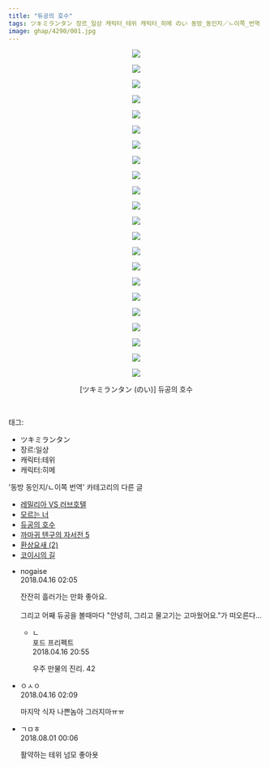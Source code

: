 ```yaml
---
title: "듀공의 호수"
tags: ツキミランタン 장르_일상 캐릭터_테위 캐릭터_히메 のい 동방_동인지／ㄴ이쪽_번역
image: ghap/4290/001.jpg
---
```

<div class="article">
<p style="text-align: center; clear: none; float: none;"><img src="{{ site.nasurl }}/ghap/4290/001.jpg"/></p>
<p style="text-align: center; clear: none; float: none;"><img src="{{ site.nasurl }}/ghap/4290/002.jpg"/></p>
<p style="text-align: center; clear: none; float: none;"><img src="{{ site.nasurl }}/ghap/4290/003.jpg"/></p>
<p style="text-align: center; clear: none; float: none;"><img src="{{ site.nasurl }}/ghap/4290/004.jpg"/></p>
<p style="text-align: center; clear: none; float: none;"><img src="{{ site.nasurl }}/ghap/4290/005.jpg"/></p>
<p style="text-align: center; clear: none; float: none;"><img src="{{ site.nasurl }}/ghap/4290/006.jpg"/></p>
<p style="text-align: center; clear: none; float: none;"><img src="{{ site.nasurl }}/ghap/4290/007.jpg"/></p>
<p style="text-align: center; clear: none; float: none;"><img src="{{ site.nasurl }}/ghap/4290/008.jpg"/></p>
<p style="text-align: center; clear: none; float: none;"><img src="{{ site.nasurl }}/ghap/4290/009.jpg"/></p>
<p style="text-align: center; clear: none; float: none;"><img src="{{ site.nasurl }}/ghap/4290/010.jpg"/></p>
<p style="text-align: center; clear: none; float: none;"><img src="{{ site.nasurl }}/ghap/4290/011.jpg"/></p>
<p style="text-align: center; clear: none; float: none;"><img src="{{ site.nasurl }}/ghap/4290/012.jpg"/></p>
<p style="text-align: center; clear: none; float: none;"><img src="{{ site.nasurl }}/ghap/4290/013.jpg"/></p>
<p style="text-align: center; clear: none; float: none;"><img src="{{ site.nasurl }}/ghap/4290/014.jpg"/></p>
<p style="text-align: center; clear: none; float: none;"><img src="{{ site.nasurl }}/ghap/4290/015.jpg"/></p>
<p style="text-align: center; clear: none; float: none;"><img src="{{ site.nasurl }}/ghap/4290/016.jpg"/></p>
<p style="text-align: center; clear: none; float: none;"><img src="{{ site.nasurl }}/ghap/4290/017.jpg"/></p>
<p style="text-align: center; clear: none; float: none;"><img src="{{ site.nasurl }}/ghap/4290/018.jpg"/></p>
<p style="text-align: center; clear: none; float: none;"><img src="{{ site.nasurl }}/ghap/4290/019.jpg"/></p>
<p style="text-align: center; clear: none; float: none;"><img src="{{ site.nasurl }}/ghap/4290/020.jpg"/></p>
<p style="text-align: center; clear: none; float: none;"><img src="{{ site.nasurl }}/ghap/4290/021.jpg"/></p>
<p style="text-align: center; clear: none; float: none;"><img src="{{ site.nasurl }}/ghap/4290/022.jpg"/></p>
<p style="text-align: center; clear: none; float: none;">[ツキミランタン (のい)] 듀공의 호수</p>
<p><br/></p>
</div><div class="tagTrail">
<p>태그: </p>
<ul>
<li>ツキミランタン</li>
<li>장르:일상</li>
<li>캐릭터:테위</li>
<li>캐릭터:히메</li>
</ul>
</div><div class="another">
<p>'동방 동인지/ㄴ이쪽 번역' 카테고리의 다른 글</p>
<ul>
<li><a href="/2018-04-18-ghap_4306">레밀리아 VS 러브호텔</a></li>
<li><a href="/2018-04-17-ghap_4293">모르는 너</a></li>
<li><a href="/2018-04-16-ghap_4290">듀공의 호수</a></li>
<li><a href="/2018-04-15-ghap_4279">까마귀 텐구의 자서전 5</a></li>
<li><a href="/2018-04-14-ghap_4278">환상요새 (2)</a></li>
<li><a href="/2018-04-06-ghap_4276">코이시의 길</a></li>
</ul>
</div><div class="cb_module cb_fluid">
<div class="cb_wrt cb_profile">
<div class="comment">
<ul>
<li class="cb_thumb_off" id="comment15239554">
<div class="cb_comment_area">
<div class="cb_info_area">
<div class="cb_section">
<span class="cb_nick_name">nogaise</span>
</div>
<div class="cb_section">
<span class="cb_date">2018.04.16 02:05 </span>
</div>
</div>
<div class="cb_dsc_comment">
<p class="cb_dsc">
											잔잔히 흘러가는 만화 좋아요.<br/>
<br/>
그리고 어째 듀공을 볼때마다 "안녕히, 그리고 물고기는 고마웠어요."가 떠오른다...
										</p>
</div>
<ul>
<li class="cb_thumb_off" id="comment15239894">
<span class="cb_bu_subnode">ㄴ</span>
<div class="cb_comment_area">
<div class="cb_info_area">
<div class="cb_section">
<span class="cb_nick_name">포드 프리펙트</span>
</div>
<div class="cb_section">
<span class="cb_date">2018.04.16 20:55 </span>
</div>
</div>
<div class="cb_dsc_comment">
<p class="cb_dsc">
																우주 만물의 진리.  42
															</p>
</div>
</div>
</li>
</ul>
</div></li>
<li class="cb_thumb_off" id="comment15239555">
<div class="cb_comment_area">
<div class="cb_info_area">
<div class="cb_section">
<span class="cb_nick_name">ㅇㅅㅇ</span>
</div>
<div class="cb_section">
<span class="cb_date">2018.04.16 02:09 </span>
</div>
</div>
<div class="cb_dsc_comment">
<p class="cb_dsc">
											마지막 식자 나쁜놈아 그러지마ㅠㅠ
										</p>
</div>
</div></li>
<li class="cb_thumb_off" id="comment15298004">
<div class="cb_comment_area">
<div class="cb_info_area">
<div class="cb_section">
<span class="cb_nick_name">ㄱㅁㅎ</span>
</div>
<div class="cb_section">
<span class="cb_date">2018.08.01 00:06 </span>
</div>
</div>
<div class="cb_dsc_comment">
<p class="cb_dsc">
											활약하는 테위 넘모 좋아욧
										</p>
</div>
</div></li>
</ul>
</div>
</div><!-- commentList close -->
</div>